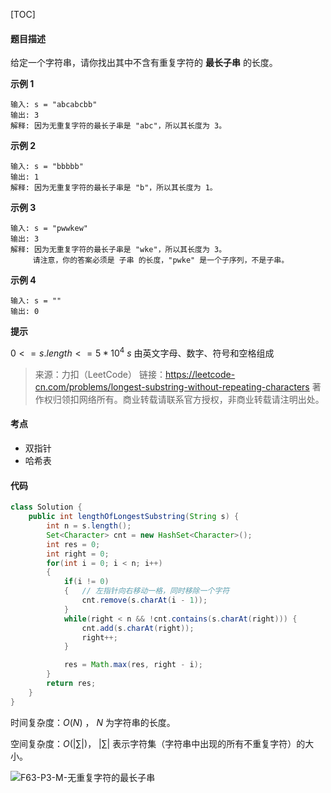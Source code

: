[TOC]

#### 题目描述

给定一个字符串，请你找出其中不含有重复字符的 **最长子串** 的长度。

**示例 1**

```
输入: s = "abcabcbb"
输出: 3 
解释: 因为无重复字符的最长子串是 "abc"，所以其长度为 3。
```

**示例 2**

```
输入: s = "bbbbb"
输出: 1
解释: 因为无重复字符的最长子串是 "b"，所以其长度为 1。
```

**示例 3**

```
输入: s = "pwwkew"
输出: 3
解释: 因为无重复字符的最长子串是 "wke"，所以其长度为 3。
     请注意，你的答案必须是 子串 的长度，"pwke" 是一个子序列，不是子串。
```

**示例 4**

```
输入: s = ""
输出: 0
```

**提示**

$0 <= s.length <= 5 * 10^4$
$s$ 由英文字母、数字、符号和空格组成

> 来源：力扣（LeetCode）
> 链接：https://leetcode-cn.com/problems/longest-substring-without-repeating-characters
> 著作权归领扣网络所有。商业转载请联系官方授权，非商业转载请注明出处。

#### 考点

- 双指针
- 哈希表

#### 代码

```java
class Solution {
    public int lengthOfLongestSubstring(String s) {
        int n = s.length();
        Set<Character> cnt = new HashSet<Character>();
        int res = 0;
        int right = 0;
        for(int i = 0; i < n; i++)
        {
            if(i != 0)
            {   // 左指针向右移动一格，同时移除一个字符
                cnt.remove(s.charAt(i - 1));
            }
            while(right < n && !cnt.contains(s.charAt(right))) {
                cnt.add(s.charAt(right));
                right++;
            }

            res = Math.max(res, right - i);
        }
        return res;
    }
}
```

时间复杂度：$O(N)$ ， $N$ 为字符串的长度。

空间复杂度：$O(|\sum|)$， $|\sum|$ 表示字符集（字符串中出现的所有不重复字符）的大小。

![F63-P3-M-无重复字符的最长子串](E:\Github\CodeTop-Problems-Solutions\字节跳动\img\F63-P3-M-无重复字符的最长子串.png)